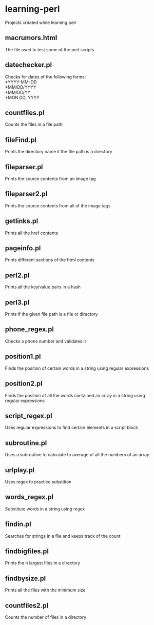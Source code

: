 # learning-perl
Projects created while learning perl

## macrumors.html
The file used to test some of the perl scripts

## datechecker.pl
Checks for dates of the following forms: <br/>
*YYYY-MM-DD <br/>
*MM/DD/YYYY <br/>
*MM/DD/YY <br/>
*MON DD, YYYY <br/>

## countfiles.pl
Counts the files in a file path

## fileFind.pl
Prints the directory name if the file path is a directory

## fileparser.pl
Prints the source contents from an image tag

## fileparser2.pl
Prints the source contents from all of the image tags

## getlinks.pl
Prints all the href contents

## pageinfo.pl
Prints different sections of the html contents

## perl2.pl
Prints all the key/value pairs in a hash

## perl3.pl
Prints if the given file path is a file or directory

## phone_regex.pl
Checks a phone number and validates it

## position1.pl
Finds the position of certain words in a string using regular expressions

## position2.pl
Finds the position of all the words contained an array in a string using regular expressions

## script_regex.pl
Uses regular expressions to find certain elements in a script block

## subroutine.pl
Uses a subroutine to calculate to average of all the numbers of an array

## urlplay.pl
Uses regex to practice substition

## words_regex.pl
Substitute words in a string using regex

## findin.pl
Searches for strings in a file and keeps track of the count

## findbigfiles.pl
Prints the n largest files in a directory

## findbysize.pl
Prints all the files with the minimum size

## countfiles2.pl
Counts the number of files in a directory
